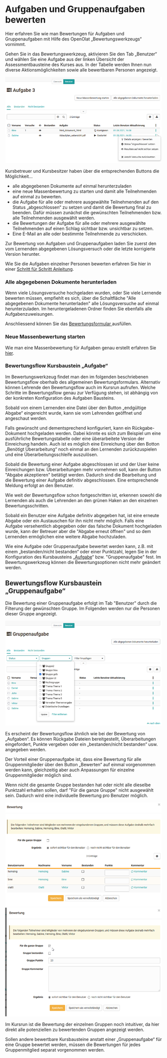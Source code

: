 # Aufgaben und Gruppenaufgaben bewerten

Hier erfahren Sie wie man Bewertungen für Aufgaben und Gruppenaufgaben mit
Hilfe des OpenOlat „Bewertungswerkzeugs“ vornimmt.

Gehen Sie in das Bewertungswerkzeug, aktivieren Sie den Tab „Benutzer“ und
wählen Sie eine Aufgabe aus der linken Übersicht der Assessmentbausteine des
Kurses aus.  In der Tabelle werden Ihnen nun diverse Aktionsmöglichkeiten
sowie alle bewertbaren Personen angezeigt.

![](assets/Aufgaben_Bewertungswerkzeug.png)

Kursbetreuer und Kursbesitzer haben über die entsprechenden Buttons die
Möglichkeit…

  * alle abgegebenen Dokumente auf einmal herunterzuladen
  * eine neue Massenbewertung zu starten und damit alle Teilnehmenden auf einmal zu bewerten.
  * die Aufgabe für alle oder mehrere ausgewählte Teilnehmenden auf den Status „abgeschlossen“ zu setzen und damit die Bewertung final zu beenden. Dafür müssen zunächst die gewünschten Teilnehmenden bzw. alle Teilnehmenden ausgewählt werden.
  * die Bewertungen der Aufgabe für alle oder mehrere ausgewählte Teilnehmenden auf einen Schlag sichtbar bzw. unsichtbar zu setzen.
  * Eine E-Mail an alle oder bestimmte Teilnehmende zu verschicken.

Zur Bewertung von Aufgaben und Gruppenaufgaben laden Sie zuerst den vom
Lernenden abgegebenen Lösungsversuch oder die letzte korrigierte Version
herunter.

Wie Sie die Aufgaben einzelner Personen bewerten erfahren Sie hier in einer
[Schritt für Schritt Anleitung](Lernende+bewerten.html).

### Alle abgegebenen Dokumente herunterladen

Wenn viele Lösungsversuche hochgeladen wurden, oder Sie viele Lernende
bewerten müssen, empfiehlt es sich, über die Schaltfläche "Alle abgegebenen
Dokumente herunterladen" alle Lösungsversuche auf einmal herunterzuladen. Im
heruntergeladenen Ordner finden Sie ebenfalls alle Aufgabenzuweisungen.

Anschliessend können Sie das [Bewertungsformular
](Das+Bewertungsformular.html)ausfüllen.

### Neue Massenbewertung starten

Wie man eine Massenbewertung für Aufgaben genau erstellt erfahren Sie
[hier](../../pages/viewpage.action%EF%B9%96pageId=108593558.html).

### Bewertungsflow Kursbaustein „Aufgabe“

Im Bewertungswerkzeug findet man den im folgenden beschriebenen Bewertungsflow
oberhalb des allgemeinen Bewertungsformulars. Alternativ können Lehrende den
Bewertungsflow auch im Kursrun aufrufen. Welche Schritte im Bewertungsflow
genau zur Verfügung stehen, ist abhängig von der konkreten Konfiguration des
Aufgaben Bausteins.

Sobald von einem Lernenden eine Datei über den Button „endgültige Abgabe“
eingereicht wurde, kann sie vom Lehrenden geöffnet und angeschaut werden.

Falls gewünscht und dementsprechend konfiguriert, kann ein Rückgabe-Dokument
hochgeladen werden. Dabei könnte es sich zum Beispiel um eine ausführliche
Bewertungstabelle oder eine überarbeitete Version der Einreichung handeln.
Auch ist es möglich eine Einreichung über den Botton „Benötigt Überarbeitung“
noch einmal an den Lernenden zurückzuspielen und eine Überarbeitungsschleife
auszulösen.

Sobald die Bewertung einer Aufgabe abgeschlossen ist und der User keine
Einreichungen bzw. Überarbeitungen mehr vornehmen soll, kann der Button
"Abgabe akzeptieren" betätigt werden. Dadurch sind die Bearbeitung und die
Bewertung einer Aufgabe definitiv abgeschlossen. Eine entsprechende Meldung
erfolgt an den Benutzer.

Wie weit der Bewertungsflow schon fortgeschritten ist, erkennen sowohl die
Lernenden als auch die Lehrenden an den grünen Haken an den einzelnen
Bewertungsschritten.

Sobald ein Benutzer eine Aufgabe definitiv abgegeben hat, ist eine erneute
Abgabe oder ein Austauschen für ihn nicht mehr möglich. Falls eine Aufgabe
versehentlich abgegeben oder das falsche Dokument hochgeladen wurde, kann der
Betreuer aber die "Abgabe erneut öffnen" und so dem Lernenden ermöglichen eine
weitere Abgabe hochzuladen.

Wie eine Aufgabe oder Gruppenaufgabe bewertet werden kann, z.B. mit einem
„bestanden/nicht bestanden“ oder einer Punktzahl, legen Sie in der
Konfiguration des Kursbausteins
„[Aufgabe](Aufgabe+-+Weitere+Konfigurationen.html)“ bzw. "Gruppenaufgabe"
fest. Im Bewertungswerkzeug können die Bewertungsoptionen nicht mehr geändert
werden.

## Bewertungsflow Kursbaustein „Gruppenaufgabe“

Die Bewertung einer Gruppenaufgabe erfolgt im Tab "Benutzer" durch die
Filterung der gewünschten Gruppe. Im Folgenden werden nur die Personen dieser
Gruppe angezeigt.

![](assets/Gruppenaufgabe_Bewertungswerkzueg.png)

Es erscheint der Bewertungsflow ähnlich wie bei der Bewertung von „Aufgaben“.
Es können Rückgabe Dateien bereitgestellt, Überarbeitungen eingefordert,
Punkte vergeben oder ein „bestanden/nicht bestanden“ usw. angegeben werden.

Der Vorteil einer Gruppenaufgabe ist, dass eine Bewertung für alle
Gruppenmitglieder über den Button „Bewerten“ auf einmal vorgenommen werden
kann, gleichzeitig aber auch Anpassungen für einzelne Gruppenmitglieder
möglich sind.

Wenn nicht die gesamte Gruppe bestanden hat oder nicht alle dieselbe Punktzahl
erhalten sollen, darf "Für die ganze Gruppe" nicht ausgewählt sein. Dadurch
wird eine individuelle Bewertung pro Benutzer möglich.

![](assets/Gruppenbewertung_einzeln.png)
![](assets/Gruppenbewertung1.png)

  

Im Kursrun ist die Bewertung der einzelnen Gruppen noch intuitiver, da hier
direkt alle potenziellen zu bewertenden Gruppen angezeigt werden.

Sollen andere bewertbare Kursbausteine anstatt einer „Gruppenaufgabe“ für eine
Gruppe bewertet werden, müssen die Bewertungen für jedes Gruppenmitglied
separat vorgenommen werden.

  

  

